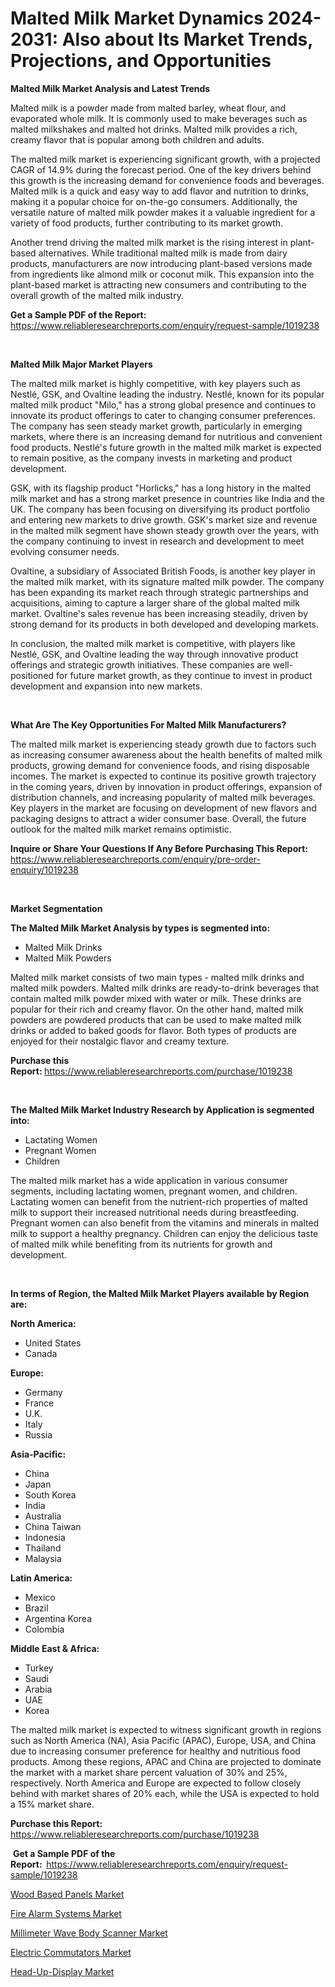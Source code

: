 <p><h1>Malted Milk Market Dynamics 2024-2031: Also about Its Market Trends, Projections, and Opportunities</h1></p><p><strong>Malted Milk Market Analysis and Latest Trends</strong></p>
<p><p>Malted milk is a powder made from malted barley, wheat flour, and evaporated whole milk. It is commonly used to make beverages such as malted milkshakes and malted hot drinks. Malted milk provides a rich, creamy flavor that is popular among both children and adults.</p><p>The malted milk market is experiencing significant growth, with a projected CAGR of 14.9% during the forecast period. One of the key drivers behind this growth is the increasing demand for convenience foods and beverages. Malted milk is a quick and easy way to add flavor and nutrition to drinks, making it a popular choice for on-the-go consumers. Additionally, the versatile nature of malted milk powder makes it a valuable ingredient for a variety of food products, further contributing to its market growth.</p><p>Another trend driving the malted milk market is the rising interest in plant-based alternatives. While traditional malted milk is made from dairy products, manufacturers are now introducing plant-based versions made from ingredients like almond milk or coconut milk. This expansion into the plant-based market is attracting new consumers and contributing to the overall growth of the malted milk industry.</p></p>
<p><strong>Get a Sample PDF of the Report:&nbsp;</strong> <a href="https://www.reliableresearchreports.com/enquiry/request-sample/1019238">https://www.reliableresearchreports.com/enquiry/request-sample/1019238</a></p>
<p>&nbsp;</p>
<p><strong>Malted Milk Major Market Players</strong></p>
<p><p>The malted milk market is highly competitive, with key players such as Nestlé, GSK, and Ovaltine leading the industry. Nestlé, known for its popular malted milk product "Milo," has a strong global presence and continues to innovate its product offerings to cater to changing consumer preferences. The company has seen steady market growth, particularly in emerging markets, where there is an increasing demand for nutritious and convenient food products. Nestlé's future growth in the malted milk market is expected to remain positive, as the company invests in marketing and product development.</p><p>GSK, with its flagship product "Horlicks," has a long history in the malted milk market and has a strong market presence in countries like India and the UK. The company has been focusing on diversifying its product portfolio and entering new markets to drive growth. GSK's market size and revenue in the malted milk segment have shown steady growth over the years, with the company continuing to invest in research and development to meet evolving consumer needs.</p><p>Ovaltine, a subsidiary of Associated British Foods, is another key player in the malted milk market, with its signature malted milk powder. The company has been expanding its market reach through strategic partnerships and acquisitions, aiming to capture a larger share of the global malted milk market. Ovaltine's sales revenue has been increasing steadily, driven by strong demand for its products in both developed and developing markets.</p><p>In conclusion, the malted milk market is competitive, with players like Nestlé, GSK, and Ovaltine leading the way through innovative product offerings and strategic growth initiatives. These companies are well-positioned for future market growth, as they continue to invest in product development and expansion into new markets.</p></p>
<p>&nbsp;</p>
<p><strong>What Are The Key Opportunities For Malted Milk Manufacturers?</strong></p>
<p><p>The malted milk market is experiencing steady growth due to factors such as increasing consumer awareness about the health benefits of malted milk products, growing demand for convenience foods, and rising disposable incomes. The market is expected to continue its positive growth trajectory in the coming years, driven by innovation in product offerings, expansion of distribution channels, and increasing popularity of malted milk beverages. Key players in the market are focusing on development of new flavors and packaging designs to attract a wider consumer base. Overall, the future outlook for the malted milk market remains optimistic.</p></p>
<p><strong>Inquire or Share Your Questions If Any Before Purchasing This Report:</strong> <a href="https://www.reliableresearchreports.com/enquiry/pre-order-enquiry/1019238">https://www.reliableresearchreports.com/enquiry/pre-order-enquiry/1019238</a></p>
<p>&nbsp;</p>
<p><strong>Market Segmentation</strong></p>
<p><strong>The Malted Milk Market Analysis by types is segmented into:</strong></p>
<p><ul><li>Malted Milk Drinks</li><li>Malted Milk Powders</li></ul></p>
<p><p>Malted milk market consists of two main types - malted milk drinks and malted milk powders. Malted milk drinks are ready-to-drink beverages that contain malted milk powder mixed with water or milk. These drinks are popular for their rich and creamy flavor. On the other hand, malted milk powders are powdered products that can be used to make malted milk drinks or added to baked goods for flavor. Both types of products are enjoyed for their nostalgic flavor and creamy texture.</p></p>
<p><strong>Purchase this Report:&nbsp;</strong><a href="https://www.reliableresearchreports.com/purchase/1019238">https://www.reliableresearchreports.com/purchase/1019238</a></p>
<p>&nbsp;</p>
<p><strong>The Malted Milk Market Industry Research by Application is segmented into:</strong></p>
<p><ul><li>Lactating Women</li><li>Pregnant Women</li><li>Children</li></ul></p>
<p><p>The malted milk market has a wide application in various consumer segments, including lactating women, pregnant women, and children. Lactating women can benefit from the nutrient-rich properties of malted milk to support their increased nutritional needs during breastfeeding. Pregnant women can also benefit from the vitamins and minerals in malted milk to support a healthy pregnancy. Children can enjoy the delicious taste of malted milk while benefiting from its nutrients for growth and development.</p></p>
<p>&nbsp;</p>
<p><strong>In terms of Region, the Malted Milk Market Players available by Region are:</strong></p>
<p>
    <p> <strong> North America: </strong>
        <ul>
            <li>United States</li>
            <li>Canada</li>
        </ul>
        </p> 
    <p> <strong> Europe: </strong>
        <ul>
            <li>Germany</li>
            <li>France</li>
            <li>U.K.</li>
            <li>Italy</li>
            <li>Russia</li>
        </ul>
        </p> 
    <p> <strong> Asia-Pacific: </strong>
        <ul>
            <li>China</li>
            <li>Japan</li>
            <li>South Korea</li>
            <li>India</li>
            <li>Australia</li>
            <li>China Taiwan</li>
            <li>Indonesia</li>
            <li>Thailand</li>
            <li>Malaysia</li>
        </ul>
        </p> 
    <p> <strong> Latin America: </strong>
        <ul>
            <li>Mexico</li>
            <li>Brazil</li>
            <li>Argentina Korea</li>
            <li>Colombia</li>
        </ul>
        </p> 
    <p> <strong> Middle East & Africa: </strong>
        <ul>
            <li>Turkey</li>
            <li>Saudi</li>
            <li>Arabia</li>
            <li>UAE</li>
            <li>Korea</li>
        </ul>
    </p>
    </p>
<p><p>The malted milk market is expected to witness significant growth in regions such as North America (NA), Asia Pacific (APAC), Europe, USA, and China due to increasing consumer preference for healthy and nutritious food products. Among these regions, APAC and China are projected to dominate the market with a market share percent valuation of 30% and 25%, respectively. North America and Europe are expected to follow closely behind with market shares of 20% each, while the USA is expected to hold a 15% market share.</p></p>
<p><strong>Purchase this Report: </strong><a href="https://www.reliableresearchreports.com/purchase/1019238">https://www.reliableresearchreports.com/purchase/1019238</a></p>
<p>&nbsp;<strong>Get a Sample PDF of the Report:&nbsp;&nbsp;</strong><a href="https://www.reliableresearchreports.com/enquiry/request-sample/1019238">https://www.reliableresearchreports.com/enquiry/request-sample/1019238</a></p>
<p><strong></strong></p>
<p><p><a href="https://github.com/Krish2023na/Market-Research-Report-List-3/blob/main/wood-based-panels-market.md">Wood Based Panels Market</a></p><p><a href="https://medium.com/@donaldyoung656/fire-alarm-systems-market-insights-into-market-cagr-market-trends-and-growth-strategies-8a6a4330daaa">Fire Alarm Systems Market</a></p><p><a href="https://medium.com/@donaldyoung656/millimeter-wave-body-scanner-market-share-evolution-and-market-growth-trends-2024-2031-038cefef9d13">Millimeter Wave Body Scanner Market</a></p><p><a href="https://medium.com/@donaldyoung656/decoding-electric-commutators-market-metrics-market-share-trends-and-growth-patterns-2556af00bb77">Electric Commutators Market</a></p><p><a href="https://github.com/bmorecock/Market-Research-Report-List-1/blob/main/head-up-display-market.md">Head-Up-Display Market</a></p></p>